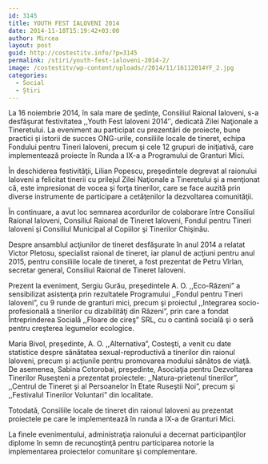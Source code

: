 ```yaml
---
id: 3145
title: YOUTH FEST IALOVENI 2014
date: 2014-11-18T15:19:42+03:00
author: Mircea
layout: post
guid: http://costestitv.info/?p=3145
permalink: /stiri/youth-fest-ialoveni-2014-2/
image: /costestitv/wp-content/uploads//2014/11/16112014YF_2.jpg
categories:
  - Social
  - Știri
---
```

La 16 noiembrie 2014, în sala mare de şedinţe, Consiliul Raional Ialoveni, s-a desfăşurat festivitatea ,,Youth Fest Ialoveni 2014&#8243;, dedicată Zilei Naţionale a Tineretului.<!--more--> La eveniment au participat cu prezentări de proiecte, bune practici şi istorii de succes ONG-urile, consiliile locale de tineret, echipa Fondului pentru Tineri Ialoveni, precum şi cele 12 grupuri de iniţiativă, care implementează proiecte în Runda a IX-a a Programului de Granturi Mici.

În deschiderea festivităţii, Lilian Popescu, preşedintele degrevat al raionului Ialoveni a felicitat tinerii cu prilejul Zilei Naţionale a Tineretului şi a menţionat că, este impresionat de vocea şi forţa tinerilor, care se face auzită prin diverse instrumente de participare a cetăţenilor la dezvoltarea comunităţii.

În continuare, a avut loc semnarea acordurilor de colaborare între Consiliul Raional Ialoveni, Consiliul Raional de Tineret Ialoveni, Fondul pentru Tineri Ialoveni şi Consiliul Municipal al Copiilor şi Tinerilor Chişinău.

Despre ansamblul acţiunilor de tineret desfăşurate în anul 2014 a relatat Victor Pletosu, specialist raional de tineret, iar planul de acţiuni pentru anul 2015, pentru consiliile locale de tineret, a fost prezentat de Petru Vîrlan, secretar general, Consiliul Raional de Tineret Ialoveni.

Prezent la eveniment, Sergiu Gurău, preşedintele A. O. ,,Eco-Răzeni&#8221; a sensibilizat asistenţa prin rezultatele Programului ,,Fondul pentru Tineri Ialoveni&#8221;, cu 9 runde de granturi mici, precum şi proiectul ,,Integrarea socio-profesională a tinerilor cu dizabilităţi din Răzeni&#8221;, prin care a fondat Întreprinderea Socială ,,Floare de cireş&#8221; SRL, cu o cantină socială şi o seră pentru creşterea legumelor ecologice.

Maria Bivol, preşedinte, A. O. ,,Alternativa&#8221;, Costeşti, a venit cu date statistice despre sănătatea sexual-reproductivă a tinerilor din raionul Ialoveni, precum şi acţiunile pentru promovarea modului sănătos de viaţă. De asemenea, Sabina Cotorobai, preşedinte, Asociaţia pentru Dezvoltarea Tinerilor Ruseşteni a prezentat proiectele: ,,Natura-prietenul tinerilor&#8221;, ,,Centrul de Tineret şi al Persoanelor în Etate Ruseştii Noi&#8221;, precum şi ,,Festivalul Tinerilor Voluntari&#8221; din localitate.

Totodată, Consiliile locale de tineret din raionul Ialoveni au prezentat proiectele pe care le implementează în runda a IX-a de Granturi Mici.

La finele evenimentului, administraţia raionului a decernat participanţilor diplome în semn de recunoştinţă pentru participarea notorie la implementarea proiectelor comunitare şi complementare.